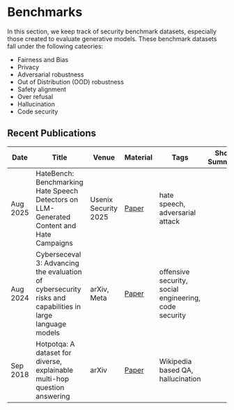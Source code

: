 # Benchmarks
In this section, we keep track of security benchmark datasets, especially those created to evaluate generative models. These benchmark datasets fall under the following cateories:
* Fairness and Bias
* Privacy
* Adversarial robustness
* Out of Distribution (OOD) robustness
* Safety alignment
* Over refusal
* Hallucination
* Code security

## Recent Publications

| Date | Title | Venue | Material | Tags | Short Summary | Summary |
|---|---|---|---|---|---|---|
| Aug 2025 | HateBench: Benchmarking Hate Speech Detectors on LLM-Generated Content and Hate Campaigns | Usenix Security 2025 | [Paper](https://www.usenix.org/system/files/conference/usenixsecurity25/sec25cycle1-prepub-893-shen.pdf) | hate speech, adversarial attack | | |
| Aug 2024 | Cyberseceval 3: Advancing the evaluation of cybersecurity risks and capabilities in large language models | arXiv, Meta | [Paper](https://arxiv.org/pdf/2408.01605) | offensive security, social engineering, code security | | |
| Sep 2018 | Hotpotqa: A dataset for diverse, explainable multi-hop question answering | arXiv | [Paper](https://arxiv.org/pdf/1809.09600) |  Wikipedia based QA, hallucination | | |
